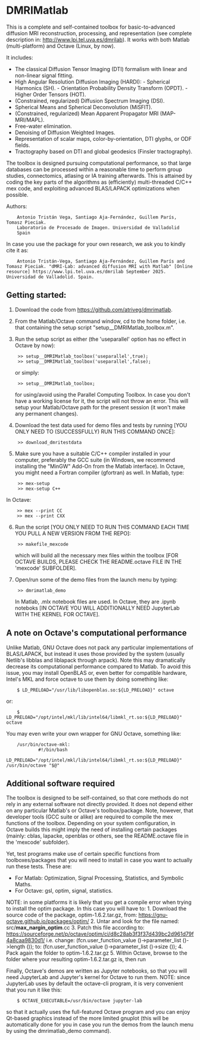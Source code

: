 # DMRIMatlab
This is a complete and self-contained toolbox for basic-to-advanced diffusion MRI reconstruction, processing, and representation (see complete description in: http://www.lpi.tel.uva.es/dmrilab). It works with both Matlab (multi-platform) and Octave (Linux, by now).

It includes:

- The classical Diffusion Tensor Imaging (DTI) formalism with linear and non-linear signal fitting.
- High Angular Resolution Diffusion Imaging (HARDI):
        - Spherical Harmonics (SH).
        - Orientation Probability Density Transform (OPDT).
        - Higher Order Tensors (HOT).
- (Constrained, regularized) Diffusion Spectrum Imaging (DSI).
- Spherical Means and Spherical Deconvolution (MiSFIT).
- (Constrained, regularized) Mean Apparent Propagator MRI (MAP-MRI/MAPL).
- Free-water elimination.
- Denoising of Diffusion Weighted Images.
- Representation of scalar maps, color-by-orientation, DTI glyphs, or ODF fields.
- Tractography based on DTI and global geodesics (Finsler tractography).

The toolbox is designed pursuing computational performance, so that large databases can be processed within a reasonable time to perform group studies, connectomics, atlasing or IA training afterwards. This is attained by coding the key parts of the algorithms as (efficiently) multi-threaded C/C++ mex code, and exploiting advanced BLAS/LAPACK optimizations when possible.

Authors:

        Antonio Tristán Vega, Santiago Aja-Fernández, Guillem París, Tomasz Pieciak.
        Laboratorio de Procesado de Imagen. Universidad de Valladolid
        Spain

In case you use the package for your own research, we ask you to kindly cite it as:

        Antonio Tristán-Vega, Santiago Aja-Fernández, Guillem París and Tomasz Pieciak. "dMRI-Lab: advanced diffusion MRI with Matlab" [Online resource] https://www.lpi.tel.uva.es/dmrilab September 2025. Universidad de Valladolid. Spain.

## Getting started:

1. Download the code from https://github.com/atriveg/dmrimatlab.
2. From the Matlab/Octave command window, cd to the home folder, i.e. that containing the setup script "setup__DMRIMatlab_toolbox.m".
3. Run the setup script as either (the 'useparallel' option has no effect in Octave by now):

        >> setup__DMRIMatlab_toolbox('useparallel',true);
        >> setup__DMRIMatlab_toolbox('useparallel',false);

   or simply:

        >> setup__DMRIMatlab_toolbox;

   for using/avoid using the Parallel Computing Toolbox. In case you don't have a working license for it, the script will not throw an error. This will setup your Matlab/Octave path for the present session (it won't make any permanent changes).
4. Download the test data used for demo files and tests by running [YOU ONLY NEED TO (SUCCESSFULLY) RUN THIS COMMAND ONCE]:

        >> download_dmritestdata

5. Make sure you have a suitable C/C++ compiler installed in your computer, preferably the GCC suite (in Windows, we recommend installing the "MinGW" Add-On from the Matlab interface). In Octave, you might need a Fortran compiler (gfortran) as well. In Matlab, type:

        >> mex-setup
        >> mex-setup C++

In Octave:

        >> mex --print CC
        >> mex --print CXX

6. Run the script [YOU ONLY NEED TO RUN THIS COMMAND EACH TIME YOU PULL A NEW VERSION FROM THE REPO]:

        >> makefile_mexcode

    which will build all the necessary mex files within the toolbox [FOR OCTAVE BUILDS, PLEASE CHECK THE README.octave FILE IN THE 'mexcode' SUBFOLDER].
7. Open/run some of the demo files from the launch menu by typing:

        >> dmrimatlab_demo

    In Matlab, .mlx notebook files are used. In Octave, they are .ipynb noteboks [IN OCTAVE YOU WILL ADDITIONALLY NEED JupyterLab WITH THE KERNEL FOR OCTAVE].

## A note on Octave's computational performance

Unlike Matlab, GNU Octave does not pack any particular implementations of BLAS/LAPACK, but instead it uses those provided by the system (usually Netlib's libblas and liblapack through arpack). Note this may dramatically decrease its computational performance compared to Matlab. To avoid this issue, you may install OpenBLAS or, even better for compatible hardware, Intel's MKL and force octave to use them by doing something like:

        $ LD_PRELOAD="/usr/lib/libopenblas.so:${LD_PRELOAD}" octave

or:

        $ LD_PRELOAD="/opt/intel/mkl/lib/intel64/libmkl_rt.so:${LD_PRELOAD}" octave

You may even write your own wrapper for GNU Octave, something like:

        /usr/bin/octave-mkl:
                #!/bin/bash
                LD_PRELOAD="/opt/intel/mkl/lib/intel64/libmkl_rt.so:${LD_PRELOAD}" /usr/bin/octave "$@"

## Additional software required

The toolbox is designed to be self-contained, so that core methods do not rely in any external software not directly provided. It does not depend either on any particular Matlab's or Octave's toolbox/package. Note, however, that developer tools (GCC suite or alike) are required to compile the mex functions of the toolbox. Depending on your system configuration, in Octave builds this might imply the need of installing certain packages (mainly: cblas, lapacke, openblas or others, see the README.octave file in the 'mexcode' subfolder).

Yet, test programs make use of certain specific functions from toolboxes/packages that you will need to install in case you want to actually run these tests. These are:

- For Matlab: Optimization, Signal Processing, Statistics, and Symbolic Maths.
- For Octave: gsl, optim, signal, statistics.

NOTE: in some platforms it is likely that you get a compile error when trying to install the optim package. In this case you will have to:
        1. Download the source code of the package, optim-1.6.2.tar.gz, from: https://gnu-octave.github.io/packages/optim/
        2. Untar and look for the file named: src/__max_nargin_optim__.cc
        3. Patch this file according to: https://sourceforge.net/p/octave/optim/ci/d8c28ab3f3f37d439bc2d961d79f4a8caa9830d1/ i.e. change:
               (fcn.user_function_value ()->parameter_list ()->length ());
           to:
               (fcn.user_function_value ()->parameter_list ()->size ());
        4. Pack again the folder to optim-1.6.2.tar.gz
        5. Within Octave, browse to the folder where your resulting optim-1.6.2.tar.gz is, then run <pkg install optim-1.6.2.tar.gz>

Finally, Octave's demos are written as Jupyter notebooks, so that you will need JupyterLab and Jupyter's kernel for Octave to run them. NOTE: since JupyterLab uses by default the octave-cli program, it is very convenient that you run it like this:

        $ OCTAVE_EXECUTABLE=/usr/bin/octave jupyter-lab

so that it actually uses the full-featured Octave program and you can enjoy Qt-based graphics instead of the more limited gnuplot (this will be automatically done for you in case you run the demos from the launch menu by using the dmrimatlab_demo command).
